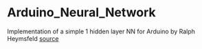 # Arduino_Neural_Network
Implementation of a simple 1 hidden layer NN for Arduino by Ralph Heymsfeld [source](http://robotics.hobbizine.com/arduinoann.html)
